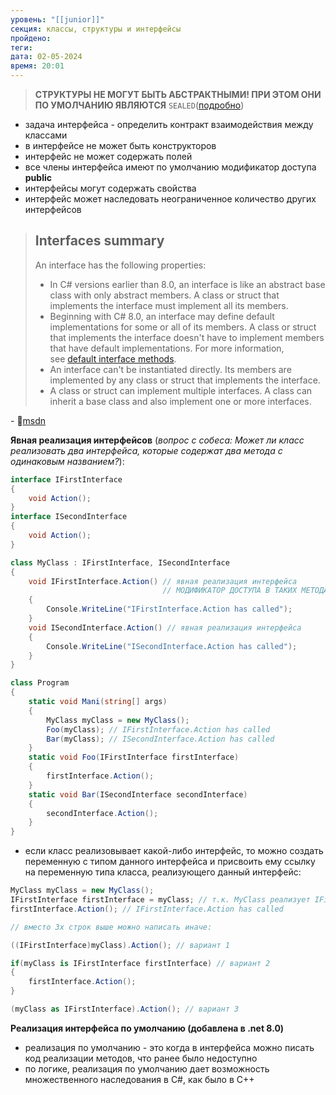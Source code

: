 ```yaml
---
уровень: "[[junior]]"
секция: классы, структуры и интерфейсы
пройдено: 
теги: 
дата: 02-05-2024
время: 20:01
---
```

> **СТРУКТУРЫ НЕ МОГУТ БЫТЬ АБСТРАКТНЫМИ! ПРИ ЭТОМ ОНИ ПО УМОЛЧАНИЮ ЯВЛЯЮТСЯ** `SEALED`([подробно](#https://learn.microsoft.com/en-us/dotnet/csharp/misc/cs0666))

- задача интерфейса - определить контракт взаимодействия между классами
- в интерфейсе не может быть конструкторов
- интерфейс не может содержать полей
- все члены интерфейса имеют по умолчанию модификатор доступа **public**
- интерфейсы могут содержать свойства
- интерфейс может наследовать неограниченное количество других интерфейсов

> ## Interfaces summary
>
> An interface has the following properties:
> 
> - In C# versions earlier than 8.0, an interface is like an abstract base class with only abstract members. A class or struct that implements the interface must implement all its members.
> - Beginning with C# 8.0, an interface may define default implementations for some or all of its members. A class or struct that implements the interface doesn't have to implement members that have default implementations. For more information, see [default interface methods](https://learn.microsoft.com/en-us/dotnet/csharp/advanced-topics/interface-implementation/default-interface-methods-versions).
> - An interface can't be instantiated directly. Its members are implemented by any class or struct that implements the interface.
> - A class or struct can implement multiple interfaces. A class can inherit a base class and also implement one or more interfaces.

\- 🔗[msdn](#https://learn.microsoft.com/en-us/dotnet/csharp/fundamentals/types/interfaces)

**Явная реализация интерфейсов** (*вопрос с собеса: Может ли класс реализовать два интерфейса, которые содержат два метода с одинаковым названием?*):

```csharp
interface IFirstInterface
{
	void Action();
}
interface ISecondInterface
{
	void Action();
}

class MyClass : IFirstInterface, ISecondInterface
{
	void IFirstInterface.Action() // явная реализация интерфейса
								  // МОДИФИКАТОР ДОСТУПА В ТАКИХ МЕТОДАХ НЕ УКАЗЫВАЕТСЯ
	{
		Console.WriteLine("IFirstInterface.Action has called");
	}
	void ISecondInterface.Action() // явная реализация интерфейса
	{
		Console.WriteLine("ISecondInterface.Action has called");
	}
}

class Program
{
	static void Mani(string[] args)
	{
		MyClass myClass = new MyClass();
		Foo(myClass); // IFirstInterface.Action has called
		Bar(myClass); // ISecondInterface.Action has called
	}
	static void Foo(IFirstInterface firstInterface)
	{
		firstInterface.Action();
	}
	static void Bar(ISecondInterface secondInterface)
	{
		secondInterface.Action();
	}
}
```

- если класс реализовывает какой-либо интерфейс, то можно создать переменную с типом данного интерфейса и присвоить ему ссылку на переменную типа класса, реализующего данный интерфейс:

```csharp
MyClass myClass = new MyClass();
IFirstInterface firstInterface = myClass; // т.к. MyClass реализует IFirstInterface
firstInterface.Action(); // IFirstInterface.Action has called

// вместо 3х строк выше можно написать иначе:

((IFirstInterface)myClass).Action(); // вариант 1

if(myClass is IFirstInterface firstInterface) // вариант 2
{
	firstInterface.Action();
}

(myClass as IFirstInterface).Action(); // вариант 3
```

**Реализация интерфейса по умолчанию (добавлена в .net 8.0)**
- реализация по умолчанию - это когда в интерфейса можно писать код реализации методов, что ранее было недоступно
- по логике, реализация по умолчанию дает возможность множественного наследования в C#, как было в С++